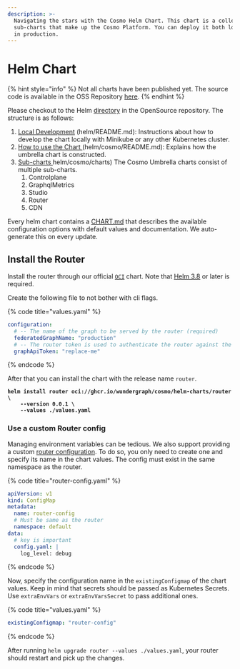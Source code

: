 ```yaml
---
description: >-
  Navigating the stars with the Cosmo Helm Chart. This chart is a collection of
  sub-charts that make up the Cosmo Platform. You can deploy it both locally and
  in production.
---
```


# Helm Chart

{% hint style="info" %}
Not all charts have been published yet. The source code is available in the OSS Repository [here](https://github.com/wundergraph/cosmo/tree/main/helm/cosmo).
{% endhint %}

Please checkout to the Helm [directory](https://github.com/wundergraph/cosmo/tree/main/helm/cosmo) in the OpenSource repository. The structure is as follows:

1. [Local Development](https://github.com/wundergraph/cosmo/blob/main/helm/README.md) (helm/README.md): Instructions about how to develop the chart locally with Minikube or any other Kubernetes cluster.
2. [How to use the Chart ](https://github.com/wundergraph/cosmo/blob/main/helm/cosmo/README.md)(helm/cosmo/README.md): Explains how the umbrella chart is constructed.
3. [Sub-charts ](https://github.com/wundergraph/cosmo/tree/main/helm/cosmo/charts)helm/cosmo/charts) The Cosmo Umbrella charts consist of multiple sub-charts.
   1. Controlplane
   2. GraphqlMetrics
   3. Studio
   4. Router
   5. CDN

Every helm chart contains a [CHART.md](https://github.com/wundergraph/cosmo/blob/main/helm/cosmo/CHART.md) that describes the available configuration options with default values and documentation. We auto-generate this on every update.

## Install the Router

Install the router through our official [`OCI`](https://helm.sh/docs/topics/registries/) chart. Note that [Helm 3.8](https://helm.sh/docs/topics/registries/) or later is required.

Create the following file to not bother with cli flags.

{% code title="values.yaml" %}
```yaml
configuration:
  # -- The name of the graph to be served by the router (required)
  federatedGraphName: "production"
  # -- The router token is used to authenticate the router against the controlplane (required)
  graphApiToken: "replace-me"
```
{% endcode %}

After that you can install the chart with the release name `router`.

<pre class="language-bash"><code class="lang-bash"><strong>helm install router oci://ghcr.io/wundergraph/cosmo/helm-charts/router \
</strong><strong>    --version 0.0.1 \
</strong><strong>    --values ./values.yaml
</strong></code></pre>

### Use a custom Router config

Managing environment variables can be tedious. We also support providing a custom [router configuration](../../router/configuration.md#config-file). To do so, you only need to create one and specify its name in the chart values. The config must exist in the same namespace as the router.

{% code title="router-config.yaml" %}
```yaml
apiVersion: v1
kind: ConfigMap
metadata:
  name: router-config
  # Must be same as the router
  namespace: default
data:
  # key is important
  config.yaml: |
    log_level: debug
```
{% endcode %}

Now, specify the configuration name in the `existingConfigmap` of the chart values. Keep in mind that secrets should be passed as Kubernetes Secrets. Use `extraEnvVars` or  `extraEnvVarsSecret` to pass additional ones.

{% code title="values.yaml" %}
```yaml
existingConfigmap: "router-config"
```
{% endcode %}

After running `helm upgrade router --values ./values.yaml`, your router should restart and pick up the changes.
